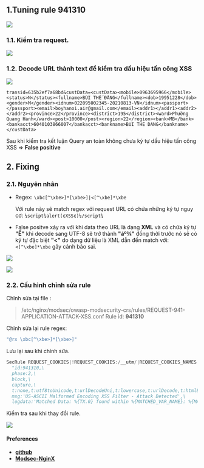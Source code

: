 ## 1.Tuning rule 941310

![](https://i.imgur.com/ZqBguIh.png)
### 1.1. Kiểm tra request.

![](https://i.imgur.com/dyJzrDG.jpeg)

### 1.2. Decode URL thành text để kiểm tra dấu hiệu tấn công XSS
![](https://i.imgur.com/BZsTLmc.png)

```
transid=635b2ef7a68bd&custData=<custData><mobile>0963695966</mobile><status>N</status><fullname>BÙI THẾ ĐĂNG</fullname><dob>19951228</dob><gender>M</gender><idnum>022095002345-20210813-VN</idnum><passport></passport><email>boyhanoi.air@gmail.com</email><addr1></addr1><addr2></addr2><province>22</province><district>195</district><ward>Phường Quang Hanh</ward><post>10000</post><region>22</region><bank>MB</bank><bankacct>6040103866007</bankacct><bankname>BUI THE DANG</bankname></custData>
```
 Sau khi kiểm tra kết luận Query an toàn không chưa ký tự dấu hiệu tấn công XSS => **False positive**
 
 ## 2. Fixing 
 ### 2.1. Nguyên nhân
 - Regex: `\xbc[^\xbe>]*[\xbe>]|<[^\xbe]*\xbe`

	Với rule này sẽ match regex với request URL có chứa những ký tự nguy cơ: `¼script¾alert(¢XSS¢)¼/script¾`

- False positve xảy ra với khi data theo URL là dạng **XML** và có chứa ký tự **"Ế"** khi decode sang UTF-8 sẽ trở thành **"áº¾"** đồng thời trước nó sẽ có ký tự đặc biệt **"<"** do dạng dữ liệu là XML  dẫn đến match với: `<[^\xbe]*\xbe` gây cảnh báo sai.

![](https://i.imgur.com/L6hSPOC.png)
 
![](https://i.imgur.com/OxpgPNR.png)
### 2.2. Cấu hình chỉnh sửa rule
Chỉnh sửa tại file : 	

> /etc/nginx/modsec/owasp-modsecurity-crs/rules/REQUEST-941-APPLICATION-ATTACK-XSS.conf
Rule id: **941310**

Chỉnh sửa lại rule regex:
```c
"@rx \xbc[^\xbe>]*[\xbe>]"
```
Lưu lại sau khi chỉnh sửa.
```c
SecRule REQUEST_COOKIES|!REQUEST_COOKIES:/__utm/|REQUEST_COOKIES_NAMES|ARGS_NAMES|ARGS|XML:/* "@rx \xbc[^\xbe>]*[\xbe>]" \
  "id:941310,\
  phase:2,\
  block,\
  capture,\
  t:none,t:utf8toUnicode,t:urlDecodeUni,t:lowercase,t:urlDecode,t:htmlEntityDecode,t:jsDecode,\
  msg:'US-ASCII Malformed Encoding XSS Filter - Attack Detected',\
  logdata:'Matched Data: %{TX.0} found within %{MATCHED_VAR_NAME}: %{MATCHED_VAR}'"
```
Kiểm tra sau khi thay đổi rule.

![](https://i.imgur.com/rR5QKZH.png)


#### Preferences
- [**github**](https://github.com/coreruleset/coreruleset/issues/1942) 
- [**Modsec-NginX**](https://github.com/SpiderLabs/owasp-modsecurity-crs/issues/1645) 

